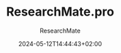 ---
title: "ResearchMate.pro"
images: # Create a folder in /static/images/tools that has the same name as this current markdown file and place the images there. We only need the file name here. If this is not clear, please refer to existing tools as references.
  - path: "researchmate.pro-landing.png"
  - path: "researchmate_demo_vid_cropped_split_looped.webm"
  - path: "researchmate-chat.png"
categories:
  - "Project Research"
tags:
  - "AI"
  - "Reference Management"
links:
  - name: researchmate.pro
    link: https://researchmate.pro
summary: "Instantly Extract Insights from Medical Research Papers with ResearchMate."
features:
  - AI chat for medical research papers 
  - Chat with PDF to conduct your literature review faster 
  - Do hours worth of reading in minutes 
  - Free trial 
  - Upload 100 research papers a month
platforms:
  - "Web"
fields:
  - "Medicine"
plans:
  - name:
    description:
makers: # the makers of the tool
  - name:
    description:
author: ResearchMate   # the person who submitted this tool to KausalFlow
date: 2024-05-12T14:44:43+02:00
draft: false
---